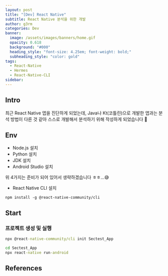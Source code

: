```yaml
---
layout: post
title: "[Dev] React Native"
subtitle: React Native 분석을 위한 개발
author: g3rm
categories: Dev
banner:
  image: /assets/images/banners/home.gif
  opacity: 0.618
  background: "#000"
  heading_style: "font-size: 4.25em; font-weight: bold;"
  subheading_style: "color: gold"
tags:
  - React-Native
  - Hermes
  - React-Native-CLI
sidebar:
---
```



## Intro
최근 React Native 앱을 진단하게 되었는데, Java나 Kt(코틀린)으로 개발한 앱과는 분석 방법이 다른 것 같아 스스로 개발해서 분석하기 위해 작성하게 되었습니다 👋

## Env
- Node.js 설치
- Python 설치
- JDK 설치
- Android Studio 설치

위 4가지는 준비가 되어 있어서 생략하겠습니다 ㅎㅎ...😅   

- React Native CLI 설치   
```CMD
npm install -g @react-native-community/cli
```   

## Start
### 프로젝트 생성 및 실행
```cmd
npx @react-native-community/cli init Sectest_App

cd Sectest_App
npx react-native run-android
```


## References
